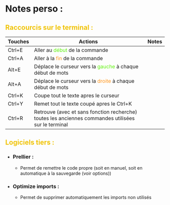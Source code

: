 # Notes perso :

## <span style="color: #F0C300"> Raccourcis sur le terminal :</span>

| Touches | Actions | Notes |
|---      |---      |---    |
| Ctrl+E | Aller au <span style="color: #60F20F">début</span> de la commande |
| Ctrl+A | Aller à la <span style="color: #F80D">fin</span> de la commande |
| Alt+E | Déplace le curseur vers la <span style="color: #60F20F"> gauche </span> à chaque début de mots
| Alt+A | Déplace le curseur vers la <span style="color: #F80D"> droite </span> à chaque début de mots
| Ctrl+K | Coupe tout le texte apres le curseur |
| Ctrl+Y | Remet tout le texte coupé apres le Ctrl+K
| Ctrl+R | Retrouve (avec et sans fonction recherche) toutes les anciennes commandes utilisées sur le terminal

## <span style="color: #F0C300">Logiciels tiers :</span>

- ### Prellier :
  - Permet de remettre le code propre (soit en manuel, soit en automatique à la sauvegarde (voir options))
- ### Optimize imports :  
   - Permet de supprimer automatiquement les imports non utilisés
  